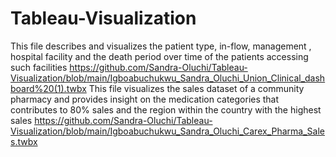 # Tableau-Visualization
This file describes and  visualizes the patient type, in-flow, management , hospital facility and the death period over time of the patients accessing such facilities
https://github.com/Sandra-Oluchi/Tableau-Visualization/blob/main/Igboabuchukwu_Sandra_Oluchi_Union_Clinical_dashboard%20(1).twbx
This file visualizes the sales dataset of a community pharmacy and provides insight on the medication categories that contributes to 80% sales and the region within the country with the highest sales
https://github.com/Sandra-Oluchi/Tableau-Visualization/blob/main/Igboabuchukwu_Sandra_Oluchi_Carex_Pharma_Sales.twbx
